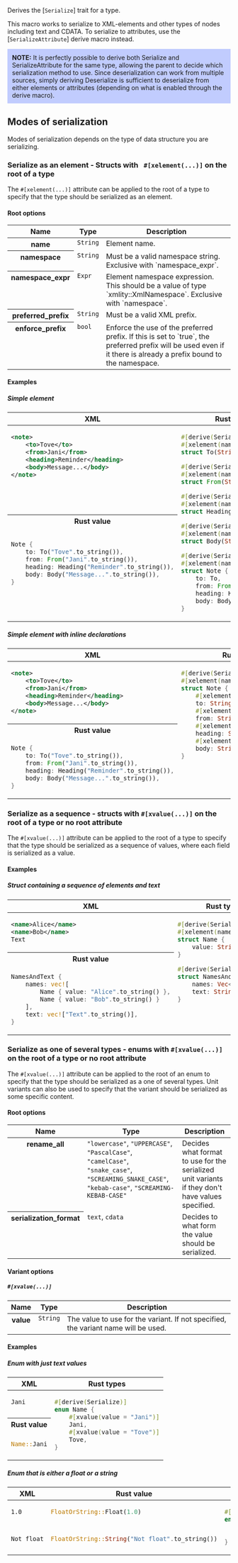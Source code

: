 Derives the [`Serialize`] trait for a type.

This macro works to serialize to XML-elements and other types of nodes including text and CDATA.
To serialize to attributes, use the [`SerializeAttribute`] derive macro instead.

<div style="background:rgba(120,145,255,0.45);padding:0.75em;">
<strong>NOTE:</strong> It is perfectly possible to derive both Serialize and SerializeAttribute for the same type, allowing the parent to decide which serialization method to use. Since deserialization can work from multiple sources, simply deriving Deserialize is sufficient to deserialize from either elements or attributes (depending on what is enabled through the derive macro).
</div>

## Modes of serialization

Modes of serialization depends on the type of data structure you are serializing.

### Serialize as an element - Structs with ` #[xelement(...)]` on the root of a type

The `#[xelement(...)]` attribute can be applied to the root of a type to specify that the type should be serialized as an element.

#### Root options

<table style="width:100%;">
<thead>
<tr>
<th>Name</th>
<th>Type</th>
<th>Description</th>
</tr>
</thead>
<tbody style="vertical-align:top;">
<!--=================================================-->
<tr>
<th>
name
</th>
<td>
<code>String</code>
</td>
<td>
Element name.
</td>
</tr>
<!--=================================================-->
<tr>
<th>
namespace
</th>
<td>
<code>String</code>
</td>
<td>
Must be a valid namespace string. Exclusive with `namespace_expr`.
</td>
</tr>
<!--=================================================-->
<tr>
<th>
namespace_expr
</th>
<td>
<code>Expr</code>
</td>
<td>
Element namespace expression. This should be a value of type `xmlity::XmlNamespace`. Exclusive with `namespace`.
</td>
</tr>
<!--=================================================-->
<tr>
<th>
preferred_prefix
</th>
<td>
<code>String</code>
</td>
<td>
Must be a valid XML prefix.
</td>
</tr>
<!--=================================================-->
<tr>
<th>
enforce_prefix
</th>
<td>
<code>bool</code>
</td>
<td>
Enforce the use of the preferred prefix. If this is set to `true`, the preferred prefix will be used even if it there is already a prefix bound to the namespace.
</td>
</tr>
<!--=================================================-->
</tbody>
</table>

#### Examples

##### Simple element

<table style="width:100%;">
<thead>
<tr>
<th>XML</th>
<th>Rust types</th>
</tr>
</thead>
<tbody style="vertical-align:top;">
<tr>
<td>

```xml
<note>
    <to>Tove</to>
    <from>Jani</from>
    <heading>Reminder</heading>
    <body>Message...</body>
</note>
```

</td>
<td rowspan="3">

```rust ignore
#[derive(Serialize)]
#[xelement(name = "to")]
struct To(String);

#[derive(Serialize)]
#[xelement(name = "from")]
struct From(String);

#[derive(Serialize)]
#[xelement(name = "heading")]
struct Heading(String);

#[derive(Serialize)]
#[xelement(name = "body")]
struct Body(String);

#[derive(Serialize)]
#[xelement(name = "note")]
struct Note {
    to: To,
    from: From,
    heading: Heading,
    body: Body,
}
```

</td>
</tr>
<tr>
<th>Rust value</th>
</tr>
<tr>
<td>

```rust ignore
Note {
    to: To("Tove".to_string()),
    from: From("Jani".to_string()),
    heading: Heading("Reminder".to_string()),
    body: Body("Message...".to_string()),
}
```

</td>
</tr>
</tbody>
</table>

##### Simple element with inline declarations

<table style="width:100%;">
<thead>
<tr>
<th>XML</th>
<th>Rust types</th>
</tr>
</thead>
<tbody style="vertical-align:top;">
<tr>
<td>

```xml
<note>
    <to>Tove</to>
    <from>Jani</from>
    <heading>Reminder</heading>
    <body>Message...</body>
</note>
```

</td>
<td rowspan="3">

```rust ignore
#[derive(Serialize)]
#[xelement(name = "note")]
struct Note {
    #[xelement(name = "to")]
    to: String,
    #[xelement(name = "from")]
    from: String,
    #[xelement(name = "heading")]
    heading: String,
    #[xelement(name = "body")]
    body: String,
}
```

</td>
</tr>
<tr>
<th>Rust value</th>
</tr>
<tr>
<td>

```rust ignore
Note {
    to: To("Tove".to_string()),
    from: From("Jani".to_string()),
    heading: Heading("Reminder".to_string()),
    body: Body("Message...".to_string()),
}
```

</td>
</tr>
</tbody>
</table>

### Serialize as a sequence - structs with `#[xvalue(...)]` on the root of a type or no root attribute

The `#[xvalue(...)]` attribute can be applied to the root of a type to specify that the type should be serialized as a sequence of values, where each field is serialized as a value.

#### Examples

##### Struct containing a sequence of elements and text

<table style="width:100%;">
<thead>
<tr>
<th>XML</th>
<th>Rust types</th>
</tr>
</thead>
<tbody style="vertical-align:top;">
<tr>
<td>

```xml
<name>Alice</name>
<name>Bob</name>
Text
```

</td>
<td rowspan="3">

```rust ignore
#[derive(Serialize)]
#[xelement(name = "name")]
struct Name {
    value: String,
}

#[derive(Serialize)]
struct NamesAndText {
    names: Vec<Name>,
    text: String,
}
```

</td>
</tr>
<tr>
<th>Rust value</th>
</tr>
<tr>
<td>

```rust ignore
NamesAndText {
    names: vec![
        Name { value: "Alice".to_string() },
        Name { value: "Bob".to_string() }
    ],
    text: vec!["Text".to_string()],
}
```

</td>
</tr>
</tbody>
</table>

<!--=================================================-->

### Serialize as one of several types - enums with `#[xvalue(...)]` on the root of a type or no root attribute

The `#[xvalue(...)]` attribute can be applied to the root of an enum to specify that the type should be serialized as a one of several types. Unit variants can also be used to specify that the variant should be serialized as some specific content.

#### Root options

<table style="width:100%;">
<thead>
<tr>
<th>Name</th>
<th>Type</th>
<th>Description</th>
</tr>
</thead>
<tbody style="vertical-align:top;">
<!--=================================================-->
<tr>
<th>
rename_all
</th>
<td>
<code>"lowercase"</code>, <code>"UPPERCASE"</code>, <code>"PascalCase"</code>, <code>"camelCase"</code>, <code>"snake_case"</code>, <code>"SCREAMING_SNAKE_CASE"</code>, <code>"kebab-case"</code>, <code>"SCREAMING-KEBAB-CASE"</code>
</td>
<td>
Decides what format to use for the serialized unit variants if they don't have values specified. 
</td>
</tr>
<!--=================================================-->
<tr>
<th>
serialization_format
</th>
<td>
<code>text</code>, <code>cdata</code>
</td>
<td>
Decides to what form the value should be serialized.
</td>
</tr>
<!--=================================================-->
</tbody>
</table>

#### Variant options

##### `#[xvalue(...)]`

<table style="width:100%;">
<thead>
<tr>
<th>Name</th>
<th>Type</th>
<th>Description</th>
</tr>
</thead>
<tbody style="vertical-align:top;">
<!--=================================================-->
<tr>
<th>
value
</th>
<td>
<code>String</code>
</td>
<td>
The value to use for the variant. If not specified, the variant name will be used.
</td>
</tr>
<!--=================================================-->
</tbody>
</table>

#### Examples

##### Enum with just text values

<table style="width:100%;">
<thead>
<tr>
<th>XML</th>
<th>Rust types</th>
</tr>
</thead>
<tbody style="vertical-align:top;">
<tr>
<td>

```xml
Jani
```

</td>
<td rowspan="3">

```rust ignore
#[derive(Serialize)]
enum Name {
    #[xvalue(value = "Jani")]
    Jani,
    #[xvalue(value = "Tove")]
    Tove,
}
```

</td>
</tr>
<tr>
<th>Rust value</th>
</tr>
<tr>
<td>

```rust ignore
Name::Jani
```

</td>
</tr>
</tbody>
</table>

<!--=================================================-->

##### Enum that is either a float or a string

<table style="width:100%;">
<thead>
<tr>
<th>XML</th>
<th>Rust value</th>
<th>Rust types</th>
</tr>
</thead>
<tbody style="vertical-align:top;">
<tr>
<td>

```xml
1.0
```

</td>
<td>

```rust ignore
FloatOrString::Float(1.0)
```

</td>
<td rowspan="3">

```rust ignore
#[derive(Serialize)]
enum FloatOrString {
    Float(f64),
    String(String),
}
```

</td>
</tr>
<tr>
<td>

```xml
Not float
```

</td>
<td>

```rust ignore
FloatOrString::String("Not float".to_string())
```

</td>
</tr>
</tbody>
</table>
<!--=================================================-->
